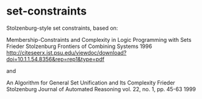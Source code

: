 set-constraints
===============

Stolzenburg-style set constraints, based on:

Membership-Constraints and Complexity in Logic Programming with Sets
Frieder Stolzenburg
Frontiers of Combining Systems
1996
http://citeseerx.ist.psu.edu/viewdoc/download?doi=10.1.1.54.8356&rep=rep1&type=pdf

and

An Algorithm for General Set Unification and Its Complexity
Frieder Stolzenburg
Journal of Automated Reasoning
vol. 22, no. 1, pp. 45-63
1999
